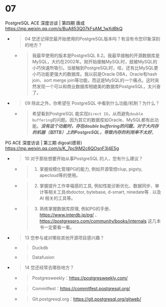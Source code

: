 
# 07

PostgreSQL ACE 深度访谈 | 第四期 唐成 https://mp.weixin.qq.com/s/BuA853Q07kFsAM_1wXdBkQ
- > 04 您还记得您最开始使用的PostgreSQL版本吗？有没有令您印象深刻的地方？
  * > 我最早使用的版本是PostgreSQL 8.2。我最早接触的开源数据库是MySQL，大约在2002年。刚开始接触MySQL时，就被MySQL的小巧快速所吸引。当接触到PostgreSQL时，哇，还有比MySQL更小巧功能更强大的数据库。我以前是Oracle DBA，Oracle有hash join、sort merge join等功能，而这是MySQL的一个痛点。这时突然发现一个可以和商业数据库相媲美的数据库PostgreSQL，太兴奋了。
- > 09 除此之外，你希望在 PostgreSQL 中看到什么功能/机制？为什么？
  * > 希望看到PostgreSQL 能实现`Direct IO`，从而避免`double buffering`的问题。因为其它的数据库如Oracle、MySQL都有此功能。***没有这个功能时，存在double buffering的问题，对于大内存的机器（如1TB）上的PostgreSQL，导致内存的利用率不太好***。

PG ACE 深度访谈 | 第三期 digoal(德哥) https://mp.weixin.qq.com/s/K_7pc9iM2c6QOsnF3l4E5g
- > 10 对于那些想要开始从事PostgreSQL 的人，您有什么建议？
  * > 1) 掌握规模化管理PG的能力, 例如开源管控clup, pigsty, apecloud等的使用。
  * > 2) 掌握提升工作幸福感的工具, 例如性能诊断优化、数据同步、审计等相关工具dbdoctor, bytebase, d-smart, ninedate等 . 以及 AI 相关的工具等。
  * > 3) 熟练掌握数据库原理, 例如PG的手册、https://www.interdb.jp/pg/ 、 https://postgrespro.com/community/books/internals 这几本书一定要看一看。 
- > 13 您参与或对哪些其他开源项目感兴趣？
  * > Duckdb
  * > Datafusion
- > 14 您还经常去哪些地方？
  * > Postgresweekly：https://postgresweekly.com/
  * > Commitfest：https://commitfest.postgresql.org/
  * > Git.postgresql.org：https://git.postgresql.org/gitweb/
